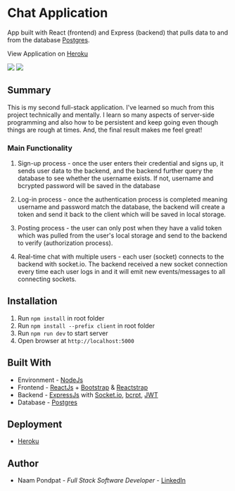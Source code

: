 # Chat Application

App built with React (frontend) and Express (backend) that pulls data to and from the database [Postgres](http://postgresql.org/).

View Application on [Heroku](https://naamp-chat-app.herokuapp.com/)

<img src="https://user-images.githubusercontent.com/53867191/101245189-fec39b00-36d8-11eb-9b84-29f82adfe4fc.png" />

<img src="https://user-images.githubusercontent.com/53867191/102899031-5c294d00-4438-11eb-8010-4c41ccc64127.png" />

## Summary

This is my second full-stack application. I've learned so much from this project technically and mentally. I learn so many aspects of server-side programming and also how to be persistent and keep going even though things are rough at times. And, the final result makes me feel great!

### Main Functionality

1) Sign-up process - once the user enters their credential and signs up, it sends user data to the backend, and the backend further query the database to see whether the username exists. If not, username and bcrypted password will be saved in the database

2) Log-in process - once the authentication process is completed meaning username and password match the database, the backend will create a token and send it back to the client which will be saved in local storage.

3) Posting process - the user can only post when they have a valid token which was pulled from the user's local storage and send to the backend to verify (authorization process).

4) Real-time chat with multiple users - each user (socket) connects to the backend with socket.io. The backend received a new socket connection every time each user logs in and it will emit new events/messages to all connecting sockets.


## Installation

1. Run `npm install` in root folder
2. Run `npm install --prefix client` in root folder
3. Run `npm run dev` to start server
4. Open browser at `http://localhost:5000`

## Built With

- Environment - [NodeJs](https://nodejs.org/en/)
- Frontend - [ReactJs](https://reactjs.org/) + [Bootstrap](https://getbootstrap.com/) & [Reactstrap](https://reactstrap.github.io/)
- Backend - [ExpressJs](https://expressjs.com/) with [Socket.io](https://socket.io/), [bcrpt](https://www.npmjs.com/package/bcrypt), [JWT](https://jwt.io/)
- Database - [Postgres](http://postgresql.org/)

## Deployment

- [Heroku](https://www.heroku.com)

## Author

- Naam Pondpat - _Full Stack Software Developer_ - [LinkedIn](https://www.linkedin.com/in/naam-pondpat-638153150/)

